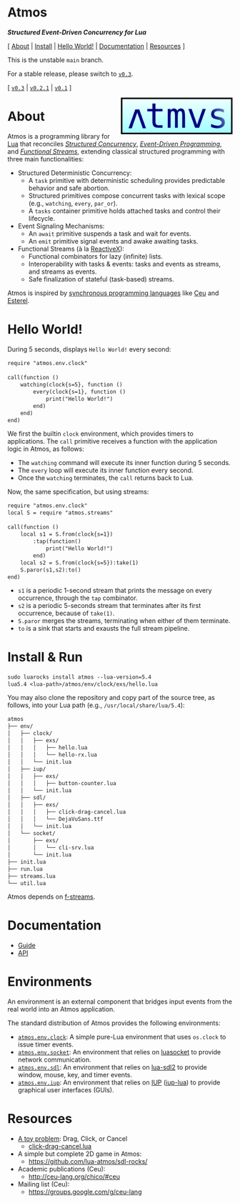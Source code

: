 # Atmos

***Structured Event-Driven Concurrency for Lua***

[
    [About](#about)                 |
    [Install](#install)             |
    [Hello World!](#hello-world)    |
    [Documentation](#documentation) |
    [Resources](#resources)
]

This is the unstable `main` branch.

For a stable release, please switch to [`v0.3`](https://github.com/lua-atmos/atmos/tree/v0.3).

[
    [`v0.3`](https://github.com/lua-atmos/atmos/tree/v0.3) |
    [`v0.2.1`](https://github.com/lua-atmos/atmos/tree/v0.2.1) |
    [`v0.1`](https://github.com/lua-atmos/atmos/tree/v0.1)
]

<img src="atmos-logo.png" width="250" align="right">

# About

Atmos is a programming library for [Lua][lua] that reconciles *[Structured
Concurrency][sc]*, *[Event-Driven Programming][events]*, and
*[Functional Streams][streams]*, extending classical structured programming
with three main functionalities:

- Structured Deterministic Concurrency:
    - A `task` primitive with deterministic scheduling provides predictable
      behavior and safe abortion.
    - Structured primitives compose concurrent tasks with lexical scope (e.g.,
      `watching`, `every`, `par_or`).
    - A `tasks` container primitive holds attached tasks and control their
      lifecycle.
- Event Signaling Mechanisms:
    - An `await` primitive suspends a task and wait for events.
    - An `emit` primitive signal events and awake awaiting tasks.
- Functional Streams (à la [ReactiveX][rx]):
    - Functional combinators for lazy (infinite) lists.
    - Interoperability with tasks & events:
        tasks and events as streams, and
        streams as events.
    - Safe finalization of stateful (task-based) streams.

Atmos is inspired by [synchronous programming languages][sync] like [Ceu][ceu]
and [Esterel][esterel].

[lua]:          https://www.lua.org/
[sc]:           https://en.wikipedia.org/wiki/Structured_concurrency
[streams]:      https://en.wikipedia.org/wiki/Stream_(abstract_data_type)
[events]:       https://en.wikipedia.org/wiki/Event-driven_programming
[rx]:           https://en.wikipedia.org/wiki/ReactiveX
[sync]:         https://fsantanna.github.io/sc.html
[ceu]:          http://www.ceu-lang.org/
[esterel]:      https://en.wikipedia.org/wiki/Esterel

# Hello World!

During 5 seconds, displays `Hello World!` every second:

```
require "atmos.env.clock"

call(function ()
    watching(clock{s=5}, function ()
        every(clock{s=1}, function ()
            print("Hello World!")
        end)
    end)
end)
```

We first the builtin `clock` environment, which provides timers to
applications.
The `call` primitive receives a function with the application logic in Atmos,
as follows:

- The `watching` command will execute its inner function during 5 seconds.
- The `every` loop will execute its inner function every second.
- Once the `watching` terminates, the `call` returns back to Lua.

Now, the same specification, but using streams:

```
require "atmos.env.clock"
local S = require "atmos.streams"

call(function ()
    local s1 = S.from(clock{s=1})
        :tap(function()
            print("Hello World!")
        end)
    local s2 = S.from(clock{s=5}):take(1)
    S.paror(s1,s2):to()
end)
```

- `s1` is a periodic 1-second stream that prints the message on every
  occurrence, through the `tap` combinator.
- `s2` is a periodic 5-seconds stream that terminates after its first
  occurrence, because of `take(1)`.
- `S.paror` merges the streams, terminating when either of them terminate.
- `to` is a sink that starts and exausts the full stream pipeline.

# Install & Run

```
sudo luarocks install atmos --lua-version=5.4
lua5.4 <lua-path>/atmos/env/clock/exs/hello.lua
```

You may also clone the repository and copy part of the source tree, as follows,
into your Lua path (e.g., `/usr/local/share/lua/5.4`):

```
atmos
├── env/
│   ├── clock/
│   │   ├── exs/
│   │   │   ├── hello.lua
│   │   │   └── hello-rx.lua
│   │   └── init.lua
│   ├── iup/
│   │   ├── exs/
│   │   │   ├── button-counter.lua
│   │   └── init.lua
│   ├── sdl/
│   │   ├── exs/
│   │   │   ├── click-drag-cancel.lua
│   │   │   └── DejaVuSans.ttf
│   │   └── init.lua
│   └── socket/
│       ├── exs/
│       │   └── cli-srv.lua
│       └── init.lua
├── init.lua
├── run.lua
├── streams.lua
└── util.lua
```

Atmos depends on [f-streams][f-streams].

[f-streams]: https://github.com/lua-atmos/f-streams/

# Documentation

- [Guide](guide.md)
- [API](api.md)

# Environments

An environment is an external component that bridges input events from the real
world into an Atmos application.

The standard distribution of Atmos provides the following environments:

- [`atmos.env.clock`](atmos/env/clock/):
    A simple pure-Lua environment that uses `os.clock` to issue timer events.
- [`atmos.env.socket`](atmos/env/socket/):
    An environment that relies on [luasocket][luasocket] to provide network
    communication.
- [`atmos.env.sdl`](atmos/env/sdl/):
    An environment that relies on [lua-sdl2][luasdl] to provide window, mouse,
    key, and timer events.
- [`atmos.env.iup`](atmos/env/iup/):
    An environment that relies on [IUP][iup] ([iup-lua][iup-lua]) to provide
    graphical user interfaces (GUIs).

[luasocket]:    https://lunarmodules.github.io/luasocket/
[luasdl]:       https://github.com/Tangent128/luasdl2/
[iup]:          https://www.tecgraf.puc-rio.br/iup/
[iup-lua]:      https://www.tecgraf.puc-rio.br/iup/en/basic/index.html

# Resources

- [A toy problem][toy]: Drag, Click, or Cancel
    - [click-drag-cancel.lua](atmos/env/sdl/exs/click-drag-cancel.lua)
- A simple but complete 2D game in Atmos:
    - https://github.com/lua-atmos/sdl-rocks/
- Academic publications (Ceu):
    - http://ceu-lang.org/chico/#ceu
- Mailing list (Ceu):
    - https://groups.google.com/g/ceu-lang

[toy]:  https://fsantanna.github.io/toy.html
